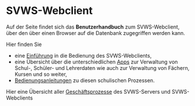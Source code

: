 # SVWS-Webclient 

Auf der Seite findet sich das **Benutzerhandbuch** zum SVWS-Webclient, über den über einen Browser auf die Datenbank zugegriffen werden kann.

Hier finden Sie 
+ eine [Einführung](client/index.md) in die Bedienung des SVWS-Webclients, 
+ eine Übersicht über die unterschiedlichen [Apps](apps/index.md) zur Verwaltung von Schul-, Schüler- und Lehrerdaten wie auch zur Verwaltung von Fächern, Kursen und so weiter,
+ [Bedienungsanleitungen](anleitungen/index.md) zu diesen schulischen Prozessen.

Hier eine Übersicht aller [Geschäftsprozesse](geschaeftsprozesse/index.md) des SVWS-Servers und SVWS-Webclients


